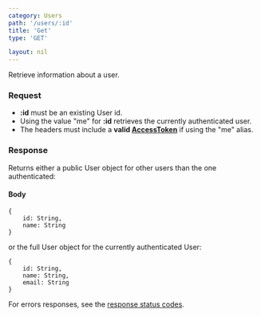 ```yaml
---
category: Users
path: '/users/:id'
title: 'Get'
type: 'GET'

layout: nil
---
```


Retrieve information about a user.

### Request

* **:id** must be an existing User id.
* Using the value "me" for **:id** retrieves the currently authenticated user.
* The headers must include a **valid [AccessToken](#/post-access-token)** if using the "me" alias.

### Response

Returns either a public User object for other users than the one authenticated:
    
#### Body

    {
        id: String,
        name: String
    }

or the full User object for the currently authenticated User:

    {
        id: String,
        name: String,
        email: String
    }

For errors responses, see the [response status codes](#/response-status-codes).